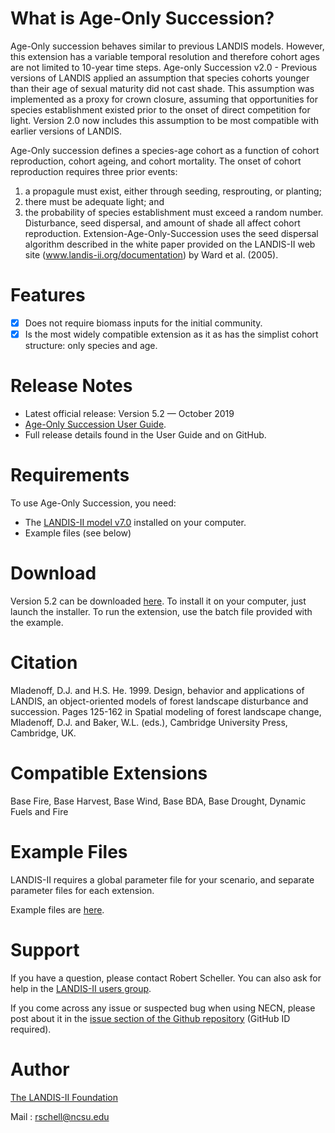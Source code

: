 # What is Age-Only Succession?

Age-Only succession behaves similar to previous LANDIS models. However, this extension has a variable temporal resolution and therefore cohort ages are not limited to 10-year time steps.  Age-only Succession v2.0 - Previous versions of LANDIS applied an assumption that species cohorts younger than their age of sexual maturity did not cast shade. This assumption was implemented as a proxy for crown closure, assuming that opportunities for species establishment existed prior to the onset of direct competition for light. Version 2.0 now includes this assumption to be most compatible with earlier versions of LANDIS.

Age-Only succession defines a species-age cohort  as a function of cohort reproduction, cohort ageing, and cohort mortality. The onset of cohort reproduction requires three prior events:  
1.  a propagule must exist, either through seeding, resprouting, or planting; 
2. there must be adequate light; and  
3. the probability of species establishment must exceed a random number. Disturbance, seed dispersal, and amount of shade all affect cohort reproduction. Extension-Age-Only-Succession uses the seed dispersal algorithm described in the white paper provided on the LANDIS-II web site (www.landis-ii.org/documentation) by Ward et al. (2005).

# Features

- [x] Does not require biomass inputs for the initial community.
- [x] Is the most widely compatible extension as it as has the simplist cohort structure: only species and age.

# Release Notes

- Latest official release: Version 5.2 — October 2019
- [Age-Only Succession User Guide](https://github.com/LANDIS-II-Foundation/Extension-Age-Only-Succession/blob/master/docs/LANDIS-II%20Age-Only%20Succession%20v5.0%20User%20Guide.pdf).
- Full release details found in the User Guide and on GitHub.

# Requirements

To use Age-Only Succession, you need:

- The [LANDIS-II model v7.0](http://www.landis-ii.org/install) installed on your computer.
- Example files (see below)

# Download

Version 5.2 can be downloaded [here](https://github.com/LANDIS-II-Foundation/Extension-Age-Only-Succession/blob/master/deploy/installer/LANDIS-II-V7%20Age%20Only%20Succession%205.2-setup.exe). To install it on your computer, just launch the installer.  To run the extension, use the batch file provided with the example.

# Citation

Mladenoff, D.J. and H.S. He. 1999. Design, behavior and applications of LANDIS, an object-oriented models of forest landscape disturbance and succession. Pages 125-162 in Spatial modeling of forest landscape change, Mladenoff, D.J. and Baker, W.L. (eds.), Cambridge University Press, Cambridge, UK.

# Compatible Extensions

Base Fire, Base Harvest, Base Wind, Base BDA, Base Drought, Dynamic Fuels and Fire

# Example Files

LANDIS-II requires a global parameter file for your scenario, and separate parameter files for each extension.

Example files are [here](https://github.com/LANDIS-II-Foundation/Extension-Age-Only-Succession/blob/master/testing/Corev7/Age-only-example.zip).

# Support

If you have a question, please contact Robert Scheller. 
You can also ask for help in the [LANDIS-II users group](http://www.landis-ii.org/users).

If you come across any issue or suspected bug when using NECN, please post about it in the [issue section of the Github repository](https://github.com/LANDIS-II-Foundation/Extension-Age-Only-Succession/issues) (GitHub ID required).

# Author

[The LANDIS-II Foundation](http://www.landis-ii.org)

Mail : rschell@ncsu.edu
